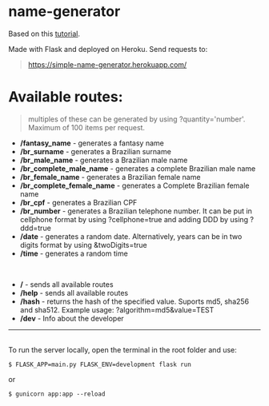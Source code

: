 # name-generator


Based on this [tutorial](https://medium.com/@onejohi/building-a-simple-rest-api-with-python-and-flask-b404371dc699).

  Made with Flask and deployed on Heroku.
  Send requests to:



> https://simple-name-generator.herokuapp.com/


  # Available routes:

> multiples of these can be generated by using ?quantity='number'. Maximum of 100 items per request.
- **/fantasy_name** - generates a fantasy name
- **/br_surname** - generates a Brazilian surname
- **/br_male_name** - generates a Brazilian male name
- **/br_complete_male_name** - generates a complete Brazilian male name
- **/br_female_name** - generates a Brazilian female name
- **/br_complete_female_name** - generates a Complete Brazilian female name
- **/br_cpf** - generates a Brazilian CPF
- **/br_number** - generates a Brazilian telephone number. It can be put in cellphone format by using ?cellphone=true and adding DDD by using ?ddd=true
- **/date** - generates a random date. Alternatively, years can be in two digits format by using &twoDigits=true
- **/time** - generates a random time   

<br>

- **/** - sends all available routes
- **/help** - sends all available routes
- **/hash** - returns the hash of the specified value. Suports md5, sha256 and sha512. Example 
usage: ?algorithm=md5&value=TEST
- **/dev** - Info about the developer

---
<br>
To run the server locally, open the terminal in the root folder and use:

```
$ FLASK_APP=main.py FLASK_ENV=development flask run
```
or
```
$ gunicorn app:app --reload 
```
